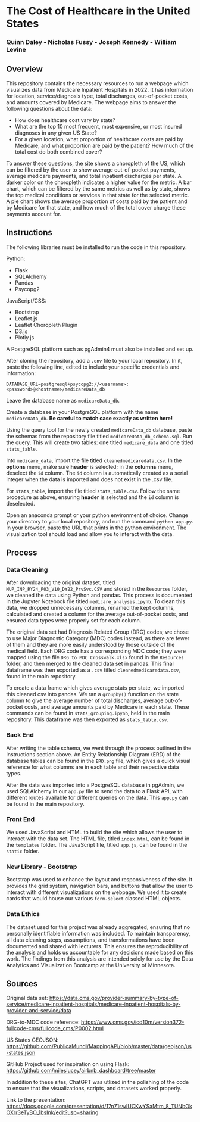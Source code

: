 # The Cost of Healthcare in the United States
### Quinn Daley - Nicholas Fussy - Joseph Kennedy - William Levine

## Overview
This repository contains the necessary resources to run a webpage which visualizes data from Medicare Inpatient Hospitals in 2022. It has information for location, service/diagnosis type, total discharges, out-of-pocket costs, and amounts covered by Medicare. The webpage aims to answer the following questions about the data:
- How does healthcare cost vary by state?
- What are the top 10 most frequent, most expensive, or most insured diagnoses in any given US State?
- For a given location, what proportion of healthcare costs are paid by Medicare, and what proportion are paid by the patient? How much of the total cost do both combined cover?

To answer these questions, the site shows a choropleth of the US, which can be filtered by the user to show average out-of-pocket payments, average medicare payments, and total inpatient discharges per state. A darker color on the choropleth indicates a higher value for the metric. A bar chart, which can be filtered by the same metrics as well as by state, shows the top medical conditions or services in that state for the selected metric. A pie chart shows the average proportion of costs paid by the patient and by Medicare for that state, and how much of the total cover charge these payments account for.

## Instructions
The following libraries must be installed to run the code in this repository:

Python:
- Flask
- SQLAlchemy
- Pandas
- Psycopg2

JavaScript/CSS:
- Bootstrap
- Leaflet.js
- Leaflet Choropleth Plugin
- D3.js
- Plotly.js

A PostgreSQL platform such as pgAdmin4 must also be installed and set up.

After cloning the repository, add a `.env` file to your local repository. In it, paste the following line, edited to include your specific credentials and information:

`DATABASE_URL=postgresql+psycopg2://<username>:<password>@<hostname>/medicareData_db`

Leave the database name as `medicareData_db`.

Create a database in your PostgreSQL platform with the name `medicareData_db`. **Be careful to match case exactly as written here!**

Using the query tool for the newly created `medicareData_db` database, paste the schemas from the repository file titled `medicareData_db_schema.sql`. Run the query. This will create two tables: one titled `medicare_data` and one titled `stats_table`.

Into `medicare_data`, import the file titled `cleanedmedicaredata.csv`. In the **options** menu, make sure **header** is selected; in the **columns** menu, deselect the `id` column. The `id` column is automatically created as a serial integer when the data is imported and does not exist in the .csv file.

For `stats_table`, import the file titled `stats_table.csv`. Follow the same procedure as above, ensuring **header** is selected and the `id` column is deselected.

Open an anaconda prompt or your python environment of choice. Change your directory to your local repository, and run the command `python app.py`. In your browser, paste the URL that prints in the python environment. The visualization tool should load and allow you to interact with the data.

## Process

### Data Cleaning

After downloading the original dataset, titled `MUP_INP_RY24_P03_V10_DY22_PrvSvc.CSV` and stored in the `Resources` folder, we cleaned the data using Python and pandas. This process is documented in the Jupyter Notebook file titled `medicare_analysis.ipynb`. To clean this data, we dropped unnecessary columns, renamed the kept columns, calculated and created a column for the average out-of-pocket costs, and ensured data types were properly set for each column. 

The original data set had Diagnosis Related Group (DRG) codes; we chose to use Major Diagnostic Category (MDC) codes instead, as there are fewer of them and they are more easily understood by those outside of the medical field. Each DRG code has a corresponding MDC code; they were mapped using the file `DRG_to_MDC_Crosswalk.xlsx` found in the `Resources` folder, and then merged to the cleaned data set in pandas. This final dataframe was then exported as a `.csv` titled `cleanedmedicaredata.csv`, found in the main repository.

To create a data frame which gives average stats per state, we imported this cleaned csv into pandas. We ran a `groupby()` function on the state column to give the average number of total discharges, average out-of-pocket costs, and average amounts paid by Medicare in each state. These commands can be found in `stats_grouping.ipynb`, held in the main repository. This dataframe was then exported as `stats_table.csv`.

### Back End

After writing the table schema, we went through the process outlined in the Instructions section above. An Entity Relationship Diagram (ERD) of the database tables can be found in the `ERD.png` file, which gives a quick visual reference for what columns are in each table and their respective data types.

After the data was imported into a PostgreSQL database in pgAdmin, we used SQLAlchemy in our `app.py` file to send the data to a Flask API, with different routes available for different queries on the data. This `app.py` can be found in the main repository.

### Front End

We used JavaScript and HTML to build the site which allows the user to interact with the data set. The HTML file, titled `index.html`, can be found in the `templates` folder. The JavaScript file, titled `app.js`, can be found in the `static` folder.

### New Library - Bootstrap
Bootstrap was used to enhance the layout and responsiveness of the site. It provides the grid system, navigation bars, and buttons that allow the user to interact with different visualizations on the webpage. We used it to create cards that would house our various `form-select` classed HTML objects.

### Data Ethics
The dataset used for this project was already aggregated, ensuring that no personally identifiable information was included. To maintain transparency, all data cleaning steps, assumptions, and transformations have been documented and shared with lecturers. This ensures the reproducibility of the analysis and holds us accountable for any decisions made based on this work. The findings from this analysis are intended solely for use by the Data Analytics and Visualization Bootcamp at the University of Minnesota.

## Sources
Original data set: https://data.cms.gov/provider-summary-by-type-of-service/medicare-inpatient-hospitals/medicare-inpatient-hospitals-by-provider-and-service/data

DRG-to-MDC code reference: https://www.cms.gov/icd10m/version372-fullcode-cms/fullcode_cms/P0002.html

US States GEOJSON: https://github.com/PublicaMundi/MappingAPI/blob/master/data/geojson/us-states.json

GitHub Project used for inspiration on using Flask: https://github.com/mileslucey/airbnb_dashboard/tree/master

In addition to these sites, ChatGPT was utlized in the polishing of the code to ensure that the visualizations, scripts, and datasets worked properly.

Link to the presentation: https://docs.google.com/presentation/d/17n71swIUCKwYSaMtm_8_TUNbOkOXrr3eTyBO_1bsInk/edit?usp=sharing

